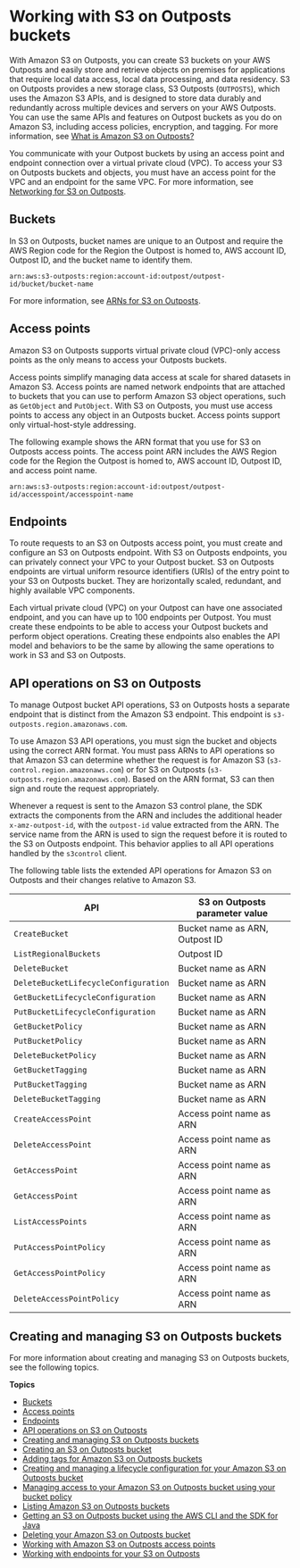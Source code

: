 # Working with S3 on Outposts buckets<a name="S3OutpostsWorkingBuckets"></a>

With Amazon S3 on Outposts, you can create S3 buckets on your AWS Outposts and easily store and retrieve objects on premises for applications that require local data access, local data processing, and data residency\. S3 on Outposts provides a new storage class, S3 Outposts \(`OUTPOSTS`\), which uses the Amazon S3 APIs, and is designed to store data durably and redundantly across multiple devices and servers on your AWS Outposts\. You can use the same APIs and features on Outpost buckets as you do on Amazon S3, including access policies, encryption, and tagging\. For more information, see [What is Amazon S3 on Outposts?](S3onOutposts.md)

You communicate with your Outpost buckets by using an access point and endpoint connection over a virtual private cloud \(VPC\)\. To access your S3 on Outposts buckets and objects, you must have an access point for the VPC and an endpoint for the same VPC\. For more information, see [Networking for S3 on Outposts](S3OutpostsNetworking.md)\.

## Buckets<a name="S3OutpostsBuckets"></a>

In S3 on Outposts, bucket names are unique to an Outpost and require the AWS Region code for the Region the Outpost is homed to, AWS account ID, Outpost ID, and the bucket name to identify them\.

```
arn:aws:s3-outposts:region:account-id:outpost/outpost-id/bucket/bucket-name
```

For more information, see [ARNs for S3 on Outposts](S3OutpostsIAM.md#S3OutpostsARN)\.

## Access points<a name="S3OutpostsAP"></a>

Amazon S3 on Outposts supports virtual private cloud \(VPC\)\-only access points as the only means to access your Outposts buckets\. 

Access points simplify managing data access at scale for shared datasets in Amazon S3\. Access points are named network endpoints that are attached to buckets that you can use to perform Amazon S3 object operations, such as `GetObject` and `PutObject`\. With S3 on Outposts, you must use access points to access any object in an Outposts bucket\. Access points support only virtual\-host\-style addressing\.

The following example shows the ARN format that you use for S3 on Outposts access points\. The access point ARN includes the AWS Region code for the Region the Outpost is homed to, AWS account ID, Outpost ID, and access point name\.

```
arn:aws:s3-outposts:region:account-id:outpost/outpost-id/accesspoint/accesspoint-name
```

## Endpoints<a name="S3OutpostsEP"></a>

To route requests to an S3 on Outposts access point, you must create and configure an S3 on Outposts endpoint\. With S3 on Outposts endpoints, you can privately connect your VPC to your Outpost bucket\. S3 on Outposts endpoints are virtual uniform resource identifiers \(URIs\) of the entry point to your S3 on Outposts bucket\. They are horizontally scaled, redundant, and highly available VPC components\.

Each virtual private cloud \(VPC\) on your Outpost can have one associated endpoint, and you can have up to 100 endpoints per Outpost\. You must create these endpoints to be able to access your Outpost buckets and perform object operations\. Creating these endpoints also enables the API model and behaviors to be the same by allowing the same operations to work in S3 and S3 on Outposts\. 

## API operations on S3 on Outposts<a name="S3OutpostsBucketAPIs"></a>

To manage Outpost bucket API operations, S3 on Outposts hosts a separate endpoint that is distinct from the Amazon S3 endpoint\. This endpoint is `s3-outposts.region.amazonaws.com`\. 

To use Amazon S3 API operations, you must sign the bucket and objects using the correct ARN format\. You must pass ARNs to API operations so that Amazon S3 can determine whether the request is for Amazon S3 \(`s3-control.region.amazonaws.com`\) or for S3 on Outposts \(`s3-outposts.region.amazonaws.com`\)\. Based on the ARN format, S3 can then sign and route the request appropriately\. 

Whenever a request is sent to the Amazon S3 control plane, the SDK extracts the components from the ARN and includes the additional header `x-amz-outpost-id`, with the `outpost-id` value extracted from the ARN\. The service name from the ARN is used to sign the request before it is routed to the S3 on Outposts endpoint\. This behavior applies to all API operations handled by the `s3control` client\. 

The following table lists the extended API operations for Amazon S3 on Outposts and their changes relative to Amazon S3\.


|  API |  S3 on Outposts parameter value | 
| --- | --- | 
|  `CreateBucket`  |  Bucket name as ARN, Outpost ID  | 
|  `ListRegionalBuckets`  |  Outpost ID  | 
|  `DeleteBucket`  |  Bucket name as ARN  | 
|  `DeleteBucketLifecycleConfiguration`  |  Bucket name as ARN  | 
|  `GetBucketLifecycleConfiguration`  |  Bucket name as ARN  | 
|  `PutBucketLifecycleConfiguration`  |  Bucket name as ARN  | 
|  `GetBucketPolicy`  |  Bucket name as ARN  | 
|  `PutBucketPolicy`  |  Bucket name as ARN  | 
|  `DeleteBucketPolicy`  |  Bucket name as ARN  | 
|  `GetBucketTagging`  |  Bucket name as ARN  | 
|  `PutBucketTagging`  |  Bucket name as ARN  | 
|  `DeleteBucketTagging`  |  Bucket name as ARN  | 
|  `CreateAccessPoint`  |  Access point name as ARN  | 
|  `DeleteAccessPoint`  |  Access point name as ARN  | 
|  `GetAccessPoint`  |  Access point name as ARN  | 
|  `GetAccessPoint`  |  Access point name as ARN  | 
|  `ListAccessPoints`  |  Access point name as ARN  | 
|  `PutAccessPointPolicy`  |  Access point name as ARN  | 
|  `GetAccessPointPolicy`  |  Access point name as ARN  | 
|  `DeleteAccessPointPolicy`  |  Access point name as ARN  | 

## Creating and managing S3 on Outposts buckets<a name="s3-outposts-creating-managing-buckets"></a>

For more information about creating and managing S3 on Outposts buckets, see the following topics\.

**Topics**
+ [Buckets](#S3OutpostsBuckets)
+ [Access points](#S3OutpostsAP)
+ [Endpoints](#S3OutpostsEP)
+ [API operations on S3 on Outposts](#S3OutpostsBucketAPIs)
+ [Creating and managing S3 on Outposts buckets](#s3-outposts-creating-managing-buckets)
+ [Creating an S3 on Outposts bucket](S3OutpostsCreateBucket.md)
+ [Adding tags for Amazon S3 on Outposts buckets](S3OutpostsBucketTags.md)
+ [Creating and managing a lifecycle configuration for your Amazon S3 on Outposts bucket](S3OutpostsLifecycleManaging.md)
+ [Managing access to your Amazon S3 on Outposts bucket using your bucket policy](S3OutpostsBucketPolicy.md)
+ [Listing Amazon S3 on Outposts buckets](S3OutpostsListBuckets.md)
+ [Getting an S3 on Outposts bucket using the AWS CLI and the SDK for Java](S3OutpostsGetBucket.md)
+ [Deleting your Amazon S3 on Outposts bucket](S3OutpostsDeleteBucket.md)
+ [Working with Amazon S3 on Outposts access points](S3OutpostsAccessPoints.md)
+ [Working with endpoints for your S3 on Outposts](S3OutpostsEndpointsWorking.md)